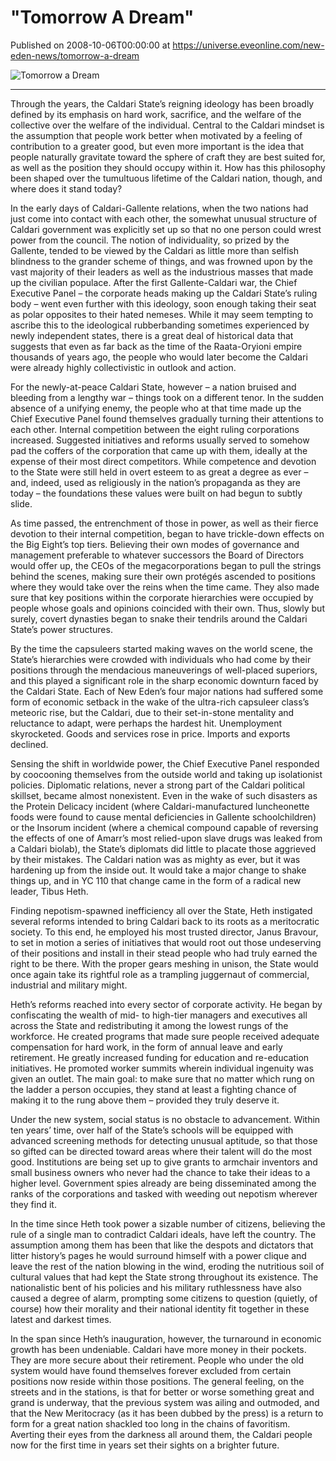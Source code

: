 # "Tomorrow A Dream"
Published on 2008-10-06T00:00:00 at https://universe.eveonline.com/new-eden-news/tomorrow-a-dream

![Tomorrow a Dream](https://web.ccpgamescdn.com/communityassets/img/chronicles/chronicleImage/tomorrowadream.jpg)

---

Through the years, the Caldari State’s reigning ideology has been broadly defined by its emphasis on hard work, sacrifice, and the welfare of the collective over the welfare of the individual. Central to the Caldari mindset is the assumption that people work better when motivated by a feeling of contribution to a greater good, but even more important is the idea that people naturally gravitate toward the sphere of craft they are best suited for, as well as the position they should occupy within it. How has this philosophy been shaped over the tumultuous lifetime of the Caldari nation, though, and where does it stand today?

In the early days of Caldari-Gallente relations, when the two nations had just come into contact with each other, the somewhat unusual structure of Caldari government was explicitly set up so that no one person could wrest power from the council. The notion of individuality, so prized by the Gallente, tended to be viewed by the Caldari as little more than selfish blindness to the grander scheme of things, and was frowned upon by the vast majority of their leaders as well as the industrious masses that made up the civilian populace. After the first Gallente-Caldari war, the Chief Executive Panel – the corporate heads making up the Caldari State’s ruling body – went even further with this ideology, soon enough taking their seat as polar opposites to their hated nemeses. While it may seem tempting to ascribe this to the ideological rubberbanding sometimes experienced by newly independent states, there is a great deal of historical data that suggests that even as far back as the time of the Raata-Oryioni empire thousands of years ago, the people who would later become the Caldari were already highly collectivistic in outlook and action.

For the newly-at-peace Caldari State, however – a nation bruised and bleeding from a lengthy war – things took on a different tenor. In the sudden absence of a unifying enemy, the people who at that time made up the Chief Executive Panel found themselves gradually turning their attentions to each other. Internal competition between the eight ruling corporations increased. Suggested initiatives and reforms usually served to somehow pad the coffers of the corporation that came up with them, ideally at the expense of their most direct competitors. While competence and devotion to the State were still held in overt esteem to as great a degree as ever – and, indeed, used as religiously in the nation’s propaganda as they are today – the foundations these values were built on had begun to subtly slide.

As time passed, the entrenchment of those in power, as well as their fierce devotion to their internal competition, began to have trickle-down effects on the Big Eight’s top tiers. Believing their own modes of governance and management preferable to whatever successors the Board of Directors would offer up, the CEOs of the megacorporations began to pull the strings behind the scenes, making sure their own protégés ascended to positions where they would take over the reins when the time came. They also made sure that key positions within the corporate hierarchies were occupied by people whose goals and opinions coincided with their own. Thus, slowly but surely, covert dynasties began to snake their tendrils around the Caldari State’s power structures.

By the time the capsuleers started making waves on the world scene, the State’s hierarchies were crowded with individuals who had come by their positions through the mendacious maneuverings of well-placed superiors, and this played a significant role in the sharp economic downturn faced by the Caldari State. Each of New Eden’s four major nations had suffered some form of economic setback in the wake of the ultra-rich capsuleer class’s meteoric rise, but the Caldari, due to their set-in-stone mentality and reluctance to adapt, were perhaps the hardest hit. Unemployment skyrocketed. Goods and services rose in price. Imports and exports declined.

Sensing the shift in worldwide power, the Chief Executive Panel responded by coocooning themselves from the outside world and taking up isolationist policies. Diplomatic relations, never a strong part of the Caldari political skillset, became almost nonexistent. Even in the wake of such disasters as the Protein Delicacy incident (where Caldari-manufactured luncheonette foods were found to cause mental deficiencies in Gallente schoolchildren) or the Insorum incident (where a chemical compound capable of reversing the effects of one of Amarr’s most relied-upon slave drugs was leaked from a Caldari biolab), the State’s diplomats did little to placate those aggrieved by their mistakes. The Caldari nation was as mighty as ever, but it was hardening up from the inside out. It would take a major change to shake things up, and in YC 110 that change came in the form of a radical new leader, Tibus Heth.

Finding nepotism-spawned inefficiency all over the State, Heth instigated several reforms intended to bring Caldari back to its roots as a meritocratic society. To this end, he employed his most trusted director, Janus Bravour, to set in motion a series of initiatives that would root out those undeserving of their positions and install in their stead people who had truly earned the right to be there. With the proper gears meshing in unison, the State would once again take its rightful role as a trampling juggernaut of commercial, industrial and military might.

Heth’s reforms reached into every sector of corporate activity. He began by confiscating the wealth of mid- to high-tier managers and executives all across the State and redistributing it among the lowest rungs of the workforce. He created programs that made sure people received adequate compensation for hard work, in the form of annual leave and early retirement. He greatly increased funding for education and re-education initiatives. He promoted worker summits wherein individual ingenuity was given an outlet. The main goal: to make sure that no matter which rung on the ladder a person occupies, they stand at least a fighting chance of making it to the rung above them – provided they truly deserve it.

Under the new system, social status is no obstacle to advancement. Within ten years’ time, over half of the State’s schools will be equipped with advanced screening methods for detecting unusual aptitude, so that those so gifted can be directed toward areas where their talent will do the most good. Institutions are being set up to give grants to armchair inventors and small business owners who never had the chance to take their ideas to a higher level. Government spies already are being disseminated among the ranks of the corporations and tasked with weeding out nepotism wherever they find it.

In the time since Heth took power a sizable number of citizens, believing the rule of a single man to contradict Caldari ideals, have left the country. The assumption among them has been that like the despots and dictators that litter history’s pages he would surround himself with a power clique and leave the rest of the nation blowing in the wind, eroding the nutritious soil of cultural values that had kept the State strong throughout its existence. The nationalistic bent of his policies and his military ruthlessness have also caused a degree of alarm, prompting some citizens to question (quietly, of course) how their morality and their national identity fit together in these latest and darkest times.

In the span since Heth’s inauguration, however, the turnaround in economic growth has been undeniable. Caldari have more money in their pockets. They are more secure about their retirement. People who under the old system would have found themselves forever excluded from certain positions now reside within those positions. The general feeling, on the streets and in the stations, is that for better or worse something great and grand is underway, that the previous system was ailing and outmoded, and that the New Meritocracy (as it has been dubbed by the press) is a return to form for a great nation shackled too long in the chains of favoritism. Averting their eyes from the darkness all around them, the Caldari people now for the first time in years set their sights on a brighter future.
